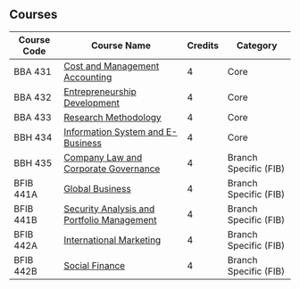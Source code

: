 ## Courses 

|Course Code|Course Name|Credits|Category|
|---|---|---|---|
|BBA 431|[Cost and Management Accounting](CMA/Syllabus.html)|4|Core|
|BBA 432|[Entrepreneurship Development](ED/Syllabus.html)|4|Core|
|BBA 433|[Research Methodology](RM/Syllabus.html)|4|Core|
|BBH 434|[Information System and E-Business](ISEB/Syllabus.html)|4|Core|
|BBH 435|[Company Law and Corporate Governance](CLCG/Syllabus.html)|4|Branch Specific (FIB)|
|BFIB 441A|[Global Business](GB/Syllabus.html)|4|Branch Specific (FIB)|
|BFIB 441B|[Security Analysis and Portfolio Management](SAPM/Syllabus.html)|4|Branch Specific (FIB)|
|BFIB 442A|[International Marketing](IM/Syllabus.html)|4|Branch Specific (FIB)|
|BFIB 442B|[Social Finance](SF/Syllabus.html)|4|Branch Specific (FIB)|




<!-- ## BBA Semester 4 Course Subjects

| College Branch | Core 1 | Core 2 | Core 3 | Branch Specific 1 | Branch Specific 2 | Branch Specific 3 |
| --- | --- | --- | --- | --- | --- | --- |
| BBA Gen | [Research Methodology](RM/Syllabus.html) | [Entrepreneurship Development](ED/Syllabus.html) | [Cost and Management Accounting](CMA/Syllabus.html) | [Security Analysis and Portfolio Management](SAPM/Syllabus.html) |  [Global Business](GB/Syllabus.html) |[Social Finance](SF/Syllabus.html)<br> [International Marketing](IM/Syllabus.html) |
| BBA Hons | [Research Methodology](RM/Syllabus.html) | [Entrepreneurship Development](ED/Syllabus.html) | [Cost and Management Accounting](CMA/Syllabus.html) | | | |
| BBA FIB | [Research Methodology](RM/Syllabus.html) | [Entrepreneurship Development](ED/Syllabus.html) | [Cost and Management Accounting](CMA/Syllabus.html) | | | | -->